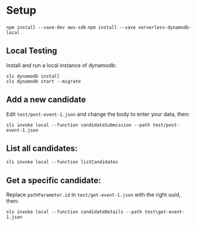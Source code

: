 # Setup

`npm install --save-dev aws-sdk`
`npm install --save serverless-dynamodb-local`

## Local Testing

Install and run a local instance of dynamodb:

```
sls dynamodb install
sls dynamodb start --migrate
```

## Add a new candidate

Edit `test/post-event-1.json` and change the body to enter your data, then:

`sls invoke local --function candidateSubmission --path test/post-event-1.json`

## List all candidates:

`sls invoke local --function listCandidates`

## Get a specific candidate:

 Replace `pathParameter.id` in `test/get-event-1.json` with the right uuid, then:

`sls invoke local --function candidateDetails --path test\get-event-1.json`  
